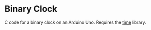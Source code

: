 Binary Clock
============

C code for a binary clock on an Arduino Uno. Requires the [time](http://playground.arduino.cc/code/time) library.
